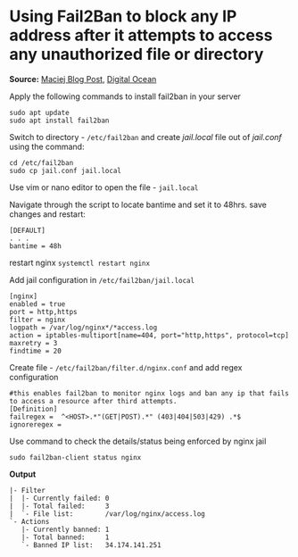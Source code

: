 
# Using Fail2Ban to block any IP address after it attempts to access any unauthorized file or directory

**Source:** [Maciej Blog Post](https://iceburn.medium.com/how-to-apply-fail2ban-to-nginx-excess-404-and-403-6b601285df02), [Digital Ocean](https://www.digitalocean.com/community/tutorials/how-to-protect-an-nginx-server-with-fail2ban-on-ubuntu-20-04)

Apply the following commands to install fail2ban in your server
 ```
 sudo apt update
 sudo apt install fail2ban
```

Switch to directory - `/etc/fail2ban` and create *jail.local* file out of *jail.conf* using the command:
```
cd /etc/fail2ban
sudo cp jail.conf jail.local
```

Use vim or nano editor to open the file - `jail.local`


Navigate through the script to locate bantime and set it to 48hrs. save changes and restart:
```
[DEFAULT]
. . .
bantime = 48h
```
restart nginx `systemctl restart nginx`

Add jail configuration in `/etc/fail2ban/jail.local`
```
[nginx]
enabled = true
port = http,https
filter = nginx
logpath = /var/log/nginx*/*access.log
action = iptables-multiport[name=404, port="http,https", protocol=tcp]
maxretry = 3
findtime = 20
```

Create file - `/etc/fail2ban/filter.d/nginx.conf` and add regex configuration
```
#this enables fail2ban to monitor nginx logs and ban any ip that fails to access a resource after third attempts.
[Definition]
failregex =  ^<HOST>.*"(GET|POST).*" (403|404|503|429) .*$
ignoreregex =

```

Use command to check the details/status being enforced by nginx jail

`sudo fail2ban-client status nginx`

**Output**

```
|- Filter
|  |- Currently failed: 0
|  |- Total failed:     3
|  `- File list:        /var/log/nginx/access.log
`- Actions
   |- Currently banned: 1
   |- Total banned:     1
   `- Banned IP list:   34.174.141.251
```